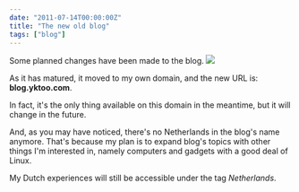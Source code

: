 ```yaml
---
date: "2011-07-14T00:00:00Z"
title: "The new old blog"
tags: ["blog"]
---
```


Some planned changes have been made to the blog.
![](img:4.bp.blogspot.com/-bDT2EUCLWxY/Th8_MnB40lI/AAAAAAAAJHQ/F14fig3v1NM/s1600/i-like-to-move-it.jpg)

As it has matured, it moved to my own domain, and the new URL is: **blog.yktoo.com**.

<!--more-->

In fact, it's the only thing available on this domain in the meantime, but it will change in the future.

And, as you may have noticed, there's no Netherlands in the blog's name anymore. That's because my plan is to expand blog's topics with other things I'm interested in, namely computers and gadgets with a good deal of Linux.

My Dutch experiences will still be accessible under the tag *Netherlands*.
